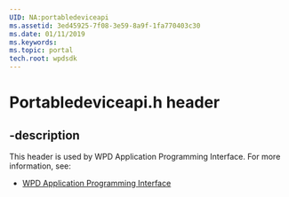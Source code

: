 ```yaml
---
UID: NA:portabledeviceapi
ms.assetid: 3ed45925-7f08-3e59-8a9f-1fa770403c30
ms.date: 01/11/2019
ms.keywords: 
ms.topic: portal
tech.root: wpdsdk
---
```


# Portabledeviceapi.h header


## -description


This header is used by WPD Application Programming Interface. For more information, see:

- [WPD Application Programming Interface](../_wpdsdk/index.md)

